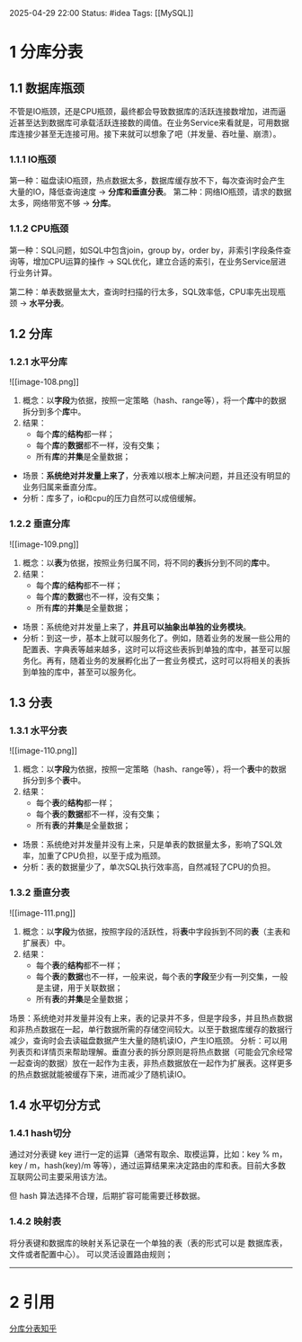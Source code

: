 2025-04-29 22:00
Status: #idea
Tags: [[MySQL]]


# 1 分库分表
## 1.1 数据库瓶颈
不管是IO瓶颈，还是CPU瓶颈，最终都会导致数据库的活跃连接数增加，进而逼近甚至达到数据库可承载活跃连接数的阈值。在业务Service来看就是，可用数据库连接少甚至无连接可用。接下来就可以想象了吧（并发量、吞吐量、崩溃）。

### 1.1.1 IO瓶颈
第一种：磁盘读IO瓶颈，热点数据太多，数据库缓存放不下，每次查询时会产生大量的IO，降低查询速度 -> **分库和垂直分表**。
第二种：网络IO瓶颈，请求的数据太多，网络带宽不够 -> **分库**。

### 1.1.2 CPU瓶颈
第一种：SQL问题，如SQL中包含join，group by，order by，非索引字段条件查询等，增加CPU运算的操作 -> SQL优化，建立合适的索引，在业务Service层进行业务计算。

第二种：单表数据量太大，查询时扫描的行太多，SQL效率低，CPU率先出现瓶颈 -> **水平分表**。

## 1.2 分库
### 1.2.1 水平分库
![[image-108.png]]
1. 概念：以**字段**为依据，按照一定策略（hash、range等），将一个**库**中的数据拆分到多个**库**中。
2. 结果：
	- 每个**库**的**结构**都一样；
	- 每个**库**的**数据**都不一样，没有交集；
	- 所有**库**的**并集**是全量数据；

- 场景：**系统绝对并发量上来了**，分表难以根本上解决问题，并且还没有明显的业务归属来垂直分库。
- 分析：库多了，io和cpu的压力自然可以成倍缓解。

### 1.2.2 垂直分库
![[image-109.png]]
1. 概念：以**表**为依据，按照业务归属不同，将不同的**表**拆分到不同的**库**中。
2. 结果：
	- 每个**库**的**结构**都不一样；
	- 每个**库**的**数据**也不一样，没有交集；
	- 所有**库**的**并集**是全量数据；

- 场景：系统绝对并发量上来了，**并且可以抽象出单独的业务模块**。
- 分析：到这一步，基本上就可以服务化了。例如，随着业务的发展一些公用的配置表、字典表等越来越多，这时可以将这些表拆到单独的库中，甚至可以服务化。再有，随着业务的发展孵化出了一套业务模式，这时可以将相关的表拆到单独的库中，甚至可以服务化。

## 1.3 分表
### 1.3.1 水平分表
![[image-110.png]]
1. 概念：以**字段**为依据，按照一定策略（hash、range等），将一个**表**中的数据拆分到多个**表**中。
2. 结果：
	- 每个**表**的**结构**都一样；
	- 每个**表**的**数据**都不一样，没有交集；
	- 所有**表**的**并集**是全量数据；

- 场景：系统绝对并发量并没有上来，只是单表的数据量太多，影响了SQL效率，加重了CPU负担，以至于成为瓶颈。
- 分析：表的数据量少了，单次SQL执行效率高，自然减轻了CPU的负担。

### 1.3.2 垂直分表
![[image-111.png]]
1. 概念：以**字段**为依据，按照字段的活跃性，将**表**中字段拆到不同的**表**（主表和扩展表）中。
2. 结果：
	- 每个**表**的**结构**都不一样；
	- 每个**表**的**数据**也不一样，一般来说，每个表的**字段**至少有一列交集，一般是主键，用于关联数据；
	- 所有**表**的**并集**是全量数据；

场景：系统绝对并发量并没有上来，表的记录并不多，但是字段多，并且热点数据和非热点数据在一起，单行数据所需的存储空间较大。以至于数据库缓存的数据行减少，查询时会去读磁盘数据产生大量的随机读IO，产生IO瓶颈。
分析：可以用列表页和详情页来帮助理解。垂直分表的拆分原则是将热点数据（可能会冗余经常一起查询的数据）放在一起作为主表，非热点数据放在一起作为扩展表。这样更多的热点数据就能被缓存下来，进而减少了随机读IO。

## 1.4 水平切分方式
### 1.4.1 hash切分
通过对分表键 key 进行一定的运算（通常有取余、取模运算，比如：key % m，key / m，hash(key)/m 等等），通过运算结果来决定路由的库和表。目前大多数互联网公司主要采用该方法。

但 hash 算法选择不合理，后期扩容可能需要迁移数据。

### 1.4.2 映射表
将分表键和数据库的映射关系记录在一个单独的表（表的形式可以是 数据库表，文件或者配置中心）。
可以灵活设置路由规则；

---
# 2 引用
[分库分表知乎](https://zhuanlan.zhihu.com/p/137368446)